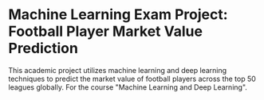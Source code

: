 # Machine Learning Exam Project: Football Player Market Value Prediction
This academic project utilizes machine learning and deep learning techniques to predict the market value of football players across the top 50 leagues globally. For the course "Machine Learning and Deep Learning".
